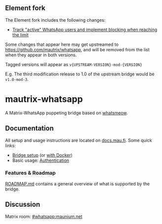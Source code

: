 ## Element fork

The Element fork includes the following changes:
- [Track "active" WhatsApp users and implement blocking when reaching the limit](https://github.com/mautrix/whatsapp/pull/323)

Some changes that appear here may get upstreamed to https://github.com/mautrix/whatsapp, and will be removed from
the list when they appear in both versions.

Tagged versions will appear as `v{UPSTREAM-VERSION}-mod-{VERSION}`

E.g. The third modification release to 1.0 of the upstream bridge would be `v1.0-mod-3`.

# mautrix-whatsapp
A Matrix-WhatsApp puppeting bridge based on [whatsmeow](https://github.com/tulir/whatsmeow).

## Documentation
All setup and usage instructions are located on [docs.mau.fi]. Some quick links:

[docs.mau.fi]: https://docs.mau.fi/bridges/go/whatsapp/index.html

* [Bridge setup](https://docs.mau.fi/bridges/go/setup.html?bridge=whatsapp)
  (or [with Docker](https://docs.mau.fi/bridges/general/docker-setup.html?bridge=whatsapp))
* Basic usage: [Authentication](https://docs.mau.fi/bridges/go/whatsapp/authentication.html)

### Features & Roadmap
[ROADMAP.md](ROADMAP.md) contains a general overview of what is supported by the bridge.

## Discussion
Matrix room: [#whatsapp:maunium.net](https://matrix.to/#/#whatsapp:maunium.net)

